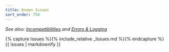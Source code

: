 ```yaml
---
title: Known Issues
sort_order: 750
---
```

_See also: [Incompatibilities](Incompatibilities) and [Errors & Logging](Files#Logs)_

{% capture Issues %}{% include_relative _Issues.md %}{% endcapture %}{{ Issues | markdownify }}